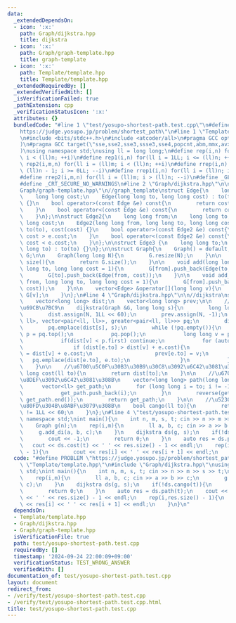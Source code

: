 ```yaml
---
data:
  _extendedDependsOn:
  - icon: ':x:'
    path: Graph/dijkstra.hpp
    title: dijkstra
  - icon: ':x:'
    path: Graph/graph-template.hpp
    title: graph-template
  - icon: ':x:'
    path: Template/template.hpp
    title: Template/template.hpp
  _extendedRequiredBy: []
  _extendedVerifiedWith: []
  _isVerificationFailed: true
  _pathExtension: cpp
  _verificationStatusIcon: ':x:'
  attributes: {}
  bundledCode: "#line 1 \"test/yosupo-shortest-path.test.cpp\"\n#define PROBLEM \"\
    https://judge.yosupo.jp/problem/shortest_path\"\n#line 1 \"Template/template.hpp\"\
    \n#include <bits/stdc++.h>\n#include <atcoder/all>\n#pragma GCC optimize(\"Ofast,unroll-loops\"\
    )\n#pragma GCC target(\"sse,sse2,sse3,ssse3,sse4,popcnt,abm,mmx,avx,avx2,tune=native\"\
    )\nusing namespace std;\nusing ll = long long;\n#define rep(i,n) for(ll i = 0LL;\
    \ i < (ll)n; ++i)\n#define rep1(i,n) for(ll i = 1LL; i <= (ll)n; ++i)\n#define\
    \ rep2(i,m,n) for(ll i = (ll)m; i < (ll)n; ++i)\n#define rrep(i,n) for(ll i =\
    \ (ll)n - 1; i >= 0LL; --i)\n#define rrep1(i,n) for(ll i = (ll)n; i > 0LL; --i)\n\
    #define rrep2(i,m,n) for(ll i = (ll)m; i > (ll)n; --i)\n#define _GLIBCXX_DEBUG\n\
    #define _CRT_SECURE_NO_WARNINGS\n#line 2 \"Graph/dijkstra.hpp\"\n\n#line 1 \"\
    Graph/graph-template.hpp\"\n//graph_template\nstruct Edge{\n    long long to;\n\
    \    long long cost;\n    Edge(long long to, long long cost) : to(to), cost(cost)\
    \ {}\n    bool operator>(const Edge &e) const{\n        return cost > e.cost;\n\
    \    }\n    bool operator<(const Edge &e) const{\n        return cost < e.cost;\n\
    \    }\n};\n\nstruct Edge2{\n    long long from;\n    long long to;\n    long\
    \ long cost;\n    Edge2(long long from, long long to, long long cost) : from(from),\
    \ to(to), cost(cost) {}\n    bool operator>(const Edge2 &e) const{\n        return\
    \ cost > e.cost;\n    }\n    bool operator<(const Edge2 &e) const{\n        return\
    \ cost < e.cost;\n    }\n};\n\nstruct Edge3 {\n    long long to;\n    Edge3(long\
    \ long to) : to(to) {}\n};\n\nstruct Graph{\n    Graph() = default;\n    vector<vector<Edge>>\
    \ G;\n\n    Graph(long long N){\n        G.resize(N);\n    }\n\n    long long\
    \ size(){\n        return G.size();\n    }\n\n    void add(long long from, long\
    \ long to, long long cost = 1){\n        G[from].push_back(Edge(to, cost));\n\
    \        G[to].push_back(Edge(from, cost));\n    }\n\n    void add_di(long long\
    \ from, long long to, long long cost = 1){\n        G[from].push_back(Edge(to,\
    \ cost));\n    }\n\n    vector<Edge> &operator[](long long v){\n        return\
    \ G[v];\n    }\n};\n#line 4 \"Graph/dijkstra.hpp\"\n\n//dijkstra\nstruct dijkstra{\n\
    \    vector<long long> dist;\n    vector<long long> prev;\n\n    //dijkstra\u3092\
    \u69CB\u7BC9\n    dijkstra(Graph &G, long long s){\n        long long N = G.size();\n\
    \        dist.assign(N, 1LL << 60);\n        prev.assign(N, -1);\n        priority_queue<pair<ll,\
    \ ll>, vector<pair<ll, ll>>, greater<pair<ll, ll>>> pq;\n        dist[s] = 0LL;\n\
    \        pq.emplace(dist[s], s);\n        while (!pq.empty()){\n            auto\
    \ p = pq.top();\n            pq.pop();\n            long long v = p.second;\n\
    \            if(dist[v] < p.first) continue;\n            for (auto &e : G[v]){\n\
    \                if (dist[e.to] > dist[v] + e.cost){\n                    dist[e.to]\
    \ = dist[v] + e.cost;\n                    prev[e.to] = v;\n                 \
    \   pq.emplace(dist[e.to], e.to);\n                }\n            }\n        }\n\
    \    }\n\n    //\u6700\u5C0F\u30B3\u30B9\u30C8\u3092\u6C42\u3081\u308B\n    long\
    \ long cost(ll to){\n        return dist[to];\n    }\n\n    //\u6700\u77ED\u7D4C\
    \u8DEF\u3092\u6C42\u3081\u308B\n    vector<long long> path(long long to){\n  \
    \      vector<ll> get_path;\n        for (long long i = to; i != -1; i = prev[i]){\n\
    \            get_path.push_back(i);\n        }\n        reverse(get_path.begin(),\
    \ get_path.end());\n        return get_path;\n    }\n\n    //\u5230\u9054\u53EF\
    \u80FD\u304B\u8ABF\u3079\u308B\n    bool cango(ll to){\n        return dist[to]\
    \ != 1LL << 60;\n    }\n};\n#line 4 \"test/yosupo-shortest-path.test.cpp\"\nusing\
    \ namespace std;\nint main(){\n    int n, m, s, t; cin >> n >> m >> s >> t;\n\
    \    Graph g(n);\n    rep(i,m){\n        ll a, b, c; cin >> a >> b >> c;\n   \
    \     g.add_di(a, b, c);\n    }\n    dijkstra ds(g, s);\n    if(!ds.cango(t)){\n\
    \        cout << -1;\n        return 0;\n    }\n    auto res = ds.path(t);\n \
    \   cout << ds.cost(t) << ' ' << res.size() - 1 << endl;\n    rep(i,res.size()\
    \ - 1){\n        cout << res[i] << ' ' << res[i + 1] << endl;\n    }\n}\n"
  code: "#define PROBLEM \"https://judge.yosupo.jp/problem/shortest_path\"\n#include\
    \ \"Template/template.hpp\"\n#include \"Graph/dijkstra.hpp\"\nusing namespace\
    \ std;\nint main(){\n    int n, m, s, t; cin >> n >> m >> s >> t;\n    Graph g(n);\n\
    \    rep(i,m){\n        ll a, b, c; cin >> a >> b >> c;\n        g.add_di(a, b,\
    \ c);\n    }\n    dijkstra ds(g, s);\n    if(!ds.cango(t)){\n        cout << -1;\n\
    \        return 0;\n    }\n    auto res = ds.path(t);\n    cout << ds.cost(t)\
    \ << ' ' << res.size() - 1 << endl;\n    rep(i,res.size() - 1){\n        cout\
    \ << res[i] << ' ' << res[i + 1] << endl;\n    }\n}\n"
  dependsOn:
  - Template/template.hpp
  - Graph/dijkstra.hpp
  - Graph/graph-template.hpp
  isVerificationFile: true
  path: test/yosupo-shortest-path.test.cpp
  requiredBy: []
  timestamp: '2024-09-24 22:00:09+09:00'
  verificationStatus: TEST_WRONG_ANSWER
  verifiedWith: []
documentation_of: test/yosupo-shortest-path.test.cpp
layout: document
redirect_from:
- /verify/test/yosupo-shortest-path.test.cpp
- /verify/test/yosupo-shortest-path.test.cpp.html
title: test/yosupo-shortest-path.test.cpp
---
```

